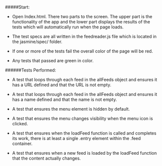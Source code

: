 #####Start:
* Open Index.html. There two parts to the screen. The upper part is the functionality of the app
and the lower part displays the results of the tests which will automatically run when the page loads.

* The test specs are all written in the feedreader.js file which is located in the jasmine/spec/ folder.

* If one or more of the tests fail the overall color of the page will be red.

* Any tests that passed are green in color.


######Tests Performed:

* A test that loops through each feed in the allFeeds object and ensures it has a URL defined
and that the URL is not empty.

* A test that loops through each feed in the allFeeds object and ensures it has a name defined
and that the name is not empty.

* A test that ensures the menu element is hidden by default.

* A test that ensures the menu changes visibility when the menu icon is clicked.

* A test that ensures when the loadFeed function is called and completes its work, there is at least
a single .entry element within the .feed container.

* A test that ensures when a new feed is loaded by the loadFeed function that the content
actually changes.
